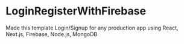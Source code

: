 # LoginRegisterWithFirebase

Made this template Login/Signup for any production app using React, Next.js, Firebase, Node.js, MongoDB


